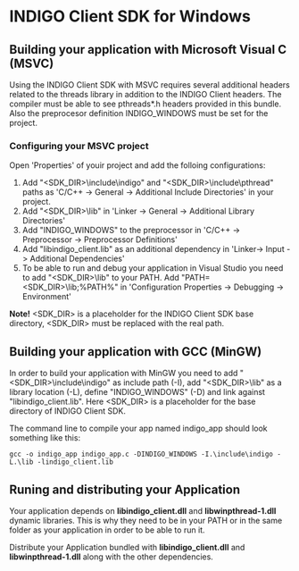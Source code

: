 # INDIGO Client SDK for Windows

## Building your application with Microsoft Visual C (MSVC)
Using the INDIGO Client SDK with MSVC requires several additional headers related to the threads library in addition to the INDIGO Client headers. The compiler must be able to see pthreads*.h headers provided in this bundle. Also the preprocesor definition INDIGO_WINDOWS must be set for the project.

### Configuring your MSVC project
Open 'Properties' of youir project and add the folloing configurations:
1. Add "&lt;SDK_DIR&gt;\include\indigo" and "&lt;SDK_DIR&gt;\include\pthread" paths as 'C/C++ -> General -> Additional Include Directories' in your project.
2. Add "&lt;SDK_DIR&gt;\lib" in 'Linker -> General -> Additional Library Directories'
3. Add "INDIGO_WINDOWS" to the preprocessor in 'C/C++ -> Preprocessor -> Preprocessor Definitions'
4. Add "libindigo_client.lib" as an additional dependency in 'Linker-> Input -> Additional Dependencies'
5. To be able to run and debug your application in Visual Studio you need to add "&lt;SDK_DIR&gt;\lib" to your PATH. Add "PATH=&lt;SDK_DIR&gt;\lib;%PATH%" in 'Configuration Properties -> Debugging -> Environment'

**Note!** &lt;SDK_DIR&gt; is a placeholder for the INDIGO Client SDK base directory, &lt;SDK_DIR&gt; must be replaced with the real path.

## Building your application with GCC (MinGW)
In order to build your application with MinGW you need to add "&lt;SDK_DIR&gt;\include\indigo" as include path (-I), add "&lt;SDK_DIR&gt;\lib" as a library location (-L), define "INDIGO_WINDOWS" (-D) and link against "libindigo_client.lib". Here &lt;SDK_DIR&gt; is a placeholder for the base directory of INDIGO Client SDK.

The command line to compile your app named indigo_app should look something like this:
```
gcc -o indigo_app indigo_app.c -DINDIGO_WINDOWS -I.\include\indigo -L.\lib -lindigo_client.lib
```

## Runing and distributing your Application
Your application depends on **libindigo_client.dll** and **libwinpthread-1.dll** dynamic libraries. This is why they need to be in your PATH or in the same folder as your application in order to be able to run it.

Distribute your Application bundled with **libindigo_client.dll** and **libwinpthread-1.dll** along with the other dependencies.

